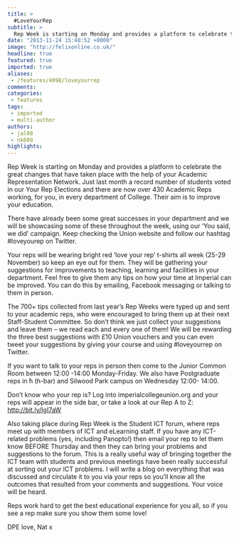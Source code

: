 ```yaml
---
title: >
  #LoveYourRep
subtitle: >
  Rep Week is starting on Monday and provides a platform to celebrate the great changes that have taken place with the help of your Academic Representation Network. Just last month a record number of students voted in our Your Rep Elections and there are now over 430 Academic Reps working...
date: "2013-11-24 15:48:52 +0000"
image: "http://felixonline.co.uk/"
headline: true
featured: true
imported: true
aliases:
 - /features/4098/loveyourrep
comments:
categories:
 - features
tags:
 - imported
 - multi-author
authors:
 - jal08
 - nk609
highlights:
---
```


Rep Week is starting on Monday and provides a platform to celebrate the great changes that have taken place with the help of your Academic Representation Network. Just last month a record number of students voted in our Your Rep Elections and there are now over 430 Academic Reps working, for you, in every department of College. Their aim is to improve your education.

There have already been some great successes in your department and we will be showcasing some of these throughout the week, using our ‘You said, we did’ campaign. Keep checking the Union website and follow our hashtag #loveyourep on Twitter.

Your reps will be wearing bright red ‘love your rep’ t-shirts all week (25-29 November) so keep an eye out for them. They will be gathering your suggestions for improvements to teaching, learning and facilities in your department. Feel free to give them any tips on how your time at Imperial can be improved. You can do this by emailing, Facebook messaging or talking to them in person.

The 700+ tips collected from last year’s Rep Weeks were typed up and sent to your academic reps, who were encouraged to bring them up at their next Staff-Student Committee. So don’t think we just collect your suggestions and leave them – we read each and every one of them! We will be rewarding the three best suggestions with £10 Union vouchers and you can even tweet your suggestions by giving your course and using #loveyourrep on Twitter.

If you want to talk to your reps in person then come to the Junior Common Room between 12:00 -14:00 Monday-Friday. We also have Postgraduate reps in ħ (h-bar) and Silwood Park campus on Wednesday 12:00- 14:00.

Don’t know who your rep is? Log into imperialcollegeunion.org and your reps will appear in the side bar, or take a look at our Rep A to Z: http://bit.ly/IgI7aW

Also taking place during Rep Week is the Student ICT forum, where reps meet up with members of ICT and eLearning staff. If you have any ICT-related problems (yes, including Panopto!) then email your rep to let them know BEFORE Thursday and then they can bring your problems and suggestions to the forum. This is a really useful way of bringing together the ICT team with students and previous meetings have been really successful at sorting out your ICT problems. I will write a blog on everything that was discussed and circulate it to you via your reps so you’ll know all the outcomes that resulted from your comments and suggestions. Your voice will be heard.

Reps work hard to get the best educational experience for you all, so if you see a rep make sure you show them some love!

DPE love, Nat x
